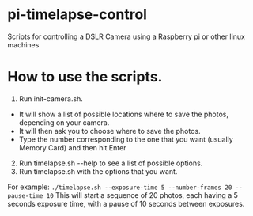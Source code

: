 # pi-timelapse-control
Scripts for controlling a DSLR Camera using a Raspberry pi or other linux machines

# How to use the scripts.
1. Run init-camera.sh.
  - It will show a list of possible locations where to save the photos, depending on your camera.
  - It will then ask you to choose where to save the photos. 
  - Type the number corresponding to the one that you want (usually Memory Card) and then hit Enter
2. Run timelapse.sh --help to see a list of possible options.
3. Run timelapse.sh with the options that you want.

For example:
`./timelapse.sh --exposure-time 5 --number-frames 20 --pause-time 10`
This will start a sequence of 20 photos, each having a 5 seconds exposure time, with a pause of 10 seconds between exposures.
